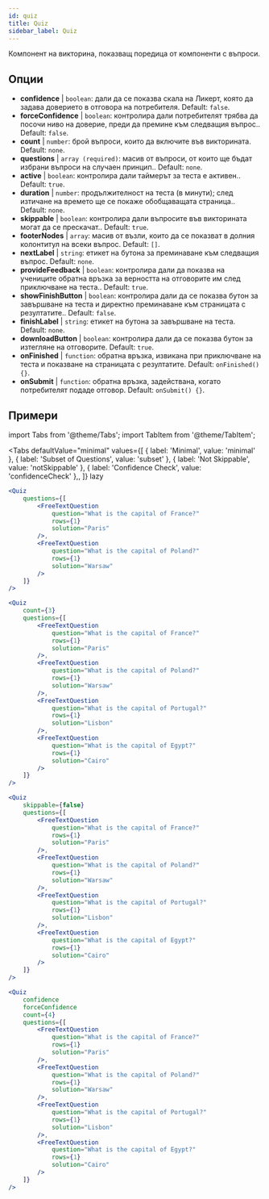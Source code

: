 ```yaml
---
id: quiz 
title: Quiz
sidebar_label: Quiz
---
```


Компонент на викторина, показващ поредица от компоненти с въпроси.

## Опции

* __confidence__ | `boolean`: дали да се показва скала на Ликерт, която да задава доверието в отговора на потребителя. Default: `false`.
* __forceConfidence__ | `boolean`: контролира дали потребителят трябва да посочи ниво на доверие, преди да премине към следващия въпрос.. Default: `false`.
* __count__ | `number`: брой въпроси, които да включите във викторината. Default: `none`.
* __questions__ | `array (required)`: масив от въпроси, от които ще бъдат избрани въпроси на случаен принцип.. Default: `none`.
* __active__ | `boolean`: контролира дали таймерът за теста е активен.. Default: `true`.
* __duration__ | `number`: продължителност на теста (в минути); след изтичане на времето ще се покаже обобщаващата страница.. Default: `none`.
* __skippable__ | `boolean`: контролира дали въпросите във викторината могат да се прескачат.. Default: `true`.
* __footerNodes__ | `array`: масив от възли, които да се показват в долния колонтитул на всеки въпрос. Default: `[]`.
* __nextLabel__ | `string`: етикет на бутона за преминаване към следващия въпрос. Default: `none`.
* __provideFeedback__ | `boolean`: контролира дали да показва на учениците обратна връзка за верността на отговорите им след приключване на теста.. Default: `true`.
* __showFinishButton__ | `boolean`: контролира дали да се показва бутон за завършване на теста и директно преминаване към страницата с резултатите.. Default: `false`.
* __finishLabel__ | `string`: етикет на бутона за завършване на теста. Default: `none`.
* __downloadButton__ | `boolean`: контролира дали да се показва бутон за изтегляне на отговорите. Default: `true`.
* __onFinished__ | `function`: обратна връзка, извикана при приключване на теста и показване на страницата с резултатите. Default: `onFinished() {}`.
* __onSubmit__ | `function`: обратна връзка, задействана, когато потребителят подаде отговор. Default: `onSubmit() {}`.


## Примери

import Tabs from '@theme/Tabs';
import TabItem from '@theme/TabItem';

<Tabs
    defaultValue="minimal"
    values={[
        { label: 'Minimal', value: 'minimal' },
        { label: 'Subset of Questions', value: 'subset' },
        { label: 'Not Skippable', value: 'notSkippable' },
        { label: 'Confidence Check', value: 'confidenceCheck' },,
    ]}
    lazy
>

<TabItem value="minimal">

```jsx live
<Quiz
    questions={[
        <FreeTextQuestion 
            question="What is the capital of France?" 
            rows={1} 
            solution="Paris" 
        />,
        <FreeTextQuestion 
            question="What is the capital of Poland?" 
            rows={1} 
            solution="Warsaw" 
        />
    ]}
/>
```
</TabItem>

<TabItem value="subset">

```jsx live
<Quiz
    count={3}
    questions={[
        <FreeTextQuestion 
            question="What is the capital of France?" 
            rows={1} 
            solution="Paris" 
        />,
        <FreeTextQuestion 
            question="What is the capital of Poland?" 
            rows={1} 
            solution="Warsaw" 
        />,
        <FreeTextQuestion 
            question="What is the capital of Portugal?" 
            rows={1} 
            solution="Lisbon" 
        />,     
        <FreeTextQuestion 
            question="What is the capital of Egypt?" 
            rows={1} 
            solution="Cairo" 
        />
    ]}
/>
```
</TabItem>

<TabItem value="notSkippable" >

```jsx live
<Quiz
    skippable={false}
    questions={[
        <FreeTextQuestion 
            question="What is the capital of France?" 
            rows={1} 
            solution="Paris" 
        />,
        <FreeTextQuestion 
            question="What is the capital of Poland?" 
            rows={1} 
            solution="Warsaw" 
        />,
        <FreeTextQuestion 
            question="What is the capital of Portugal?" 
            rows={1} 
            solution="Lisbon" 
        />,     
        <FreeTextQuestion 
            question="What is the capital of Egypt?" 
            rows={1} 
            solution="Cairo" 
        />
    ]}
/>
```
</TabItem>

<TabItem value="confidenceCheck">

```jsx live
<Quiz
    confidence
    forceConfidence
    count={4}
    questions={[
        <FreeTextQuestion 
            question="What is the capital of France?" 
            rows={1} 
            solution="Paris" 
        />,
        <FreeTextQuestion 
            question="What is the capital of Poland?" 
            rows={1} 
            solution="Warsaw" 
        />,
        <FreeTextQuestion 
            question="What is the capital of Portugal?" 
            rows={1} 
            solution="Lisbon" 
        />,     
        <FreeTextQuestion 
            question="What is the capital of Egypt?" 
            rows={1} 
            solution="Cairo" 
        />
    ]}
/>
```
</TabItem>

</Tabs>
